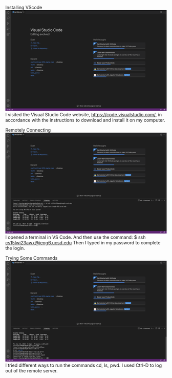 Installing VScode
![image](https://github.com/zhoushang2003/cse15l-lab-reports/blob/main/1.png)
I visited the Visual Studio Code website, https://code.visualstudio.com/, in accordance with the instructions to download and install it on my computer.

Remotely Connecting
![image](https://github.com/zhoushang2003/cse15l-lab-reports/blob/main/2.png)
I opened a terminal in VS Code. And then use the command:
$ ssh cs15lwi23awx@ieng6.ucsd.edu
Then I typed in my password to complete the login.

Trying Some Commands
![image](https://github.com/zhoushang2003/cse15l-lab-reports/blob/main/3.png)
I tried different ways to run the commands cd, ls, pwd. I used Ctrl-D to log out of the remote server.
